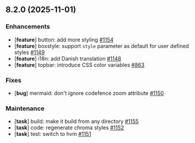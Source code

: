 ## 8.2.0 (2025-11-01)

### Enhancements

- [**feature**] button: add more styling [#1154](https://github.com/McShelby/hugo-theme-relearn/issues/1154)
- [**feature**] boxstyle: support `style` parameter as default for user defined styles [#1149](https://github.com/McShelby/hugo-theme-relearn/issues/1149)
- [**feature**] i18n: add Danish translation [#1148](https://github.com/McShelby/hugo-theme-relearn/issues/1148)
- [**feature**] topbar: introduce CSS color variables [#863](https://github.com/McShelby/hugo-theme-relearn/issues/863)

### Fixes

- [**bug**] mermaid: don't ignore codefence zoom attribute [#1150](https://github.com/McShelby/hugo-theme-relearn/issues/1150)

### Maintenance

- [**task**] build: make it build from any directory [#1155](https://github.com/McShelby/hugo-theme-relearn/issues/1155)
- [**task**] code: regenerate chroma styles [#1152](https://github.com/McShelby/hugo-theme-relearn/issues/1152)
- [**task**] test: switch to hvm [#1151](https://github.com/McShelby/hugo-theme-relearn/issues/1151)

